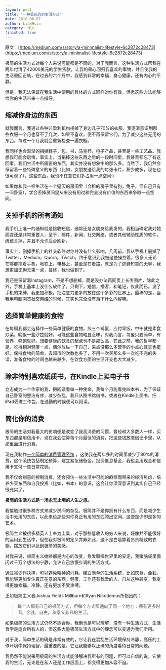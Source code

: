 ```yaml
---
layout: post
title: "一种极简的的生活方式"
date: 2018-06-07
author: LiamHsia
category: 译文
finished: true
---
```


原文：[https://medium.com/s/story/a-minimalist-lifestyle-6c2872c28473](https://medium.com/s/story/a-minimalist-lifestyle-6c2872c28473)

极简的生活方式对每个人来说可能都是不同的，对于我而言，这种生活方式帮我在两年付清了42000美元的学生贷款，让我的重心回归我喜欢的事物，并且使我的生活重回正轨，在过去的六个月中，我感到非常的幸福，身心健康，还有内心的平静。

但是，我无法保证在我生活中使用的具体的方式同样对你有效，但愿这些方法能够给你的生活带来一点指导。

## 缩减你身边的东西

就我而言，我通过各种非盈利机构捐掉了身边几乎70%的衣服，我逐渐意识到那些衣服一个月也穿不了几次，如果不喜欢，便不再保留它们，为了减少这些无用的东西，每过一个月我就会重新检查一遍衣橱。

我同样也会渐渐的捐掉鞋子，包，书，马克杯，电子产品，甚至是一些工艺品。我想我可能会后悔，事实上，当捐掉这些东西之后的一段时间里，我甚至都忘了有这回事。我们生活中所需要的东西，其实并没有想象中的那么多。当然了，我仍然会保留着一些特殊意义的东西（比如，女朋友送给我的每张卡片，积少成多，现在也很可观了），这些东西，我也不在意它们多占用一点空间:)

如果你和我一样生活在一个逼仄的房间里（合租的房子里有狗，兔子，但自己只有一间卧室），学会丢掉房间里从来没有用过和完全没有价值的东西来争取一点空间。

## 关掉手机的所有通知

我手机上唯一的通知就是接收短信，通常还是女朋友给我发的，我相当确定我对她而言还是非常重要人，至于，邮件，新闻，社交网络，或者其他辅助性质的软件，统统关掉，并且不允许后台刷新。

事实上，删掉手机上的社交软件对你并没有什么影响，几周前，我从手机上删掉了Twitter，Medium，Quora，Twitch，终于意识到我被这些操控着，很多人无论在哪都抱着手机，地铁上，电梯上，甚至是在走路，就是为了逃避短暂的无聊，我想更加无拘无束一点，最终，我也做到了。

我还是保留着Instagram，不是不想删掉，而是没办法再网页上长传图片，除此之外，手机上基本上没什么软件了，只剩下，短信，播客，和笔记，仅此而已。没了手机的束缚，我更加积极，把注意力更多的放在这个多彩的世界上。最棒的是，当我用电脑浏览社交网络的时候，其实也完全没有落下什么内容嘛。

## 选择简单健康的食物

在每周我都会选择作一些简单健康的食物，煎三个鸡蛋，应付早饭，中午就是素食炒菜，晚饭一些沙拉就好，可能这些食物略显乏味，对我而言，每餐只要简单，有营养，够饱就好。想要健康的饮食的起点也不是那么高，在此之前，我的哲学都是，吃得相对健康一点，偶尔放纵一下自己，来点没那么多营养的小点心其实也挺好。保持食物的简单，去超市的次数也多了，不用一次买那么多一次吃不完的失误，准备食物的时间也越来越少，在饮食方面的生活开支也大大减少。

## 除非特别喜欢纸质书，在Kindle上买电子书

立志成为一个作家的我，把阅读看做一种使命。我每个月能看完四本书，为了保证自己卧室的整洁有序，减少杂乱，我只从图书馆借书，或者在Kindle上买书，把iPad丢进工作包，在通勤的时候便可以阅读。

## 简化你的消费

极简的生活对我最大的影响便是改变了我高消费的习惯，曾经和大多数人一样，买东西都是用信用卡，现在我会估算每个月最低的消费，把这些钱放进借记卡里，从那里面进行消费。

现在我制作[一个简单的消费管理系统](https://jennifertchan.net/blog/a-step-by-step-guide-on-how-to-make-the-perfect-budget) ，这使我在两年多的时间里减少了80%的消费，这个系统包括制定预算，建立紧急储备金，投资低息基金，我也会用现金和信用卡支付一些日常花销。

我不仅会刻意的控制消费，还会预估一些生活中可能的麻烦而带来的经济焦虑，培养少买东西和自我投资（比如，书本）的意识，这会让你深深意识到其实自己已经很充实了。

**极简的生活方式是一场永无止境的人生之旅。**

我接触过很多种方式来减少房间的杂乱，极简并不是你拥有什么东西，而是减少生活中无用的东西，以此来给那些对你真正有用的东西腾出空间，这便是少即是多的艺术。

极简主义被很多精英人士奉为圭臬，对于那些低收入的穷人来说，好像并不能很好的运用到生活中，但在我对极简的定义并非如此，这不是白墙靠着昂贵精致的衣橱，摆放它们以达到极简的美感。

对我来说，极简主义始终都是内心的改变，愈发聒噪世界里的安定，我猪脑袋里面闪过千万个想法的宁静，允许自己放慢步调的生活方式。

通过减少作抉择，可以避免精神的消耗，建立简单的生活系统，比如饮食，金钱，我能够更加专注真正在意的东西：健康，工作还有我爱的人，自从这种转变，我变得更加幸福，冷静，还有更加不受束缚。

正如极简主义者Joshua Fields Millburn和Ryan Nicodemus所指出的：

> 每个人都有自己的极简方式，但每个方式都通向了同一个地方：拥有更多时间，金钱，自由，和意义非凡的生活。

如果极简的生活方式仍然不适合你，我倒也是可以理解，没有一种生活方式，生活哲学是适合所有人的，但这些大量极简生活方式中的理念可以变通为我们所用。

对于我，简单生活的确是非常有效的，它让我在混乱生活环境保持冷静，高压的工作环境中保持理智，最重要的是，它让我能够以正确的角度看待日常的问题。

我仍然不能说采用极简的生活方式能够解决我所有的问题，但可以自信的说，它使我的生活，无论是在私人还是工作层面上，都变得更加从容不迫。